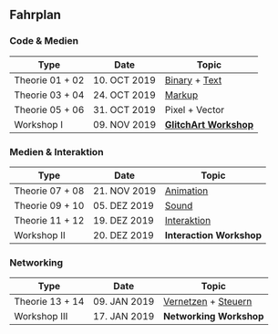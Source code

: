 ## Fahrplan
### Code & Medien

| Type            | Date           | Topic          |
|-----------------|----------------|----------------|
| Theorie 01 + 02 | 10. OCT 2019   | [Binary](01-Codes/01-Codes-01-Binary) + [Text](01-Codes/01-Codes-02-Text)  |
| Theorie 03 + 04 | 24. OCT 2019   | [Markup](01-Codes/01-Codes-03-Markup) |
| Theorie 05 + 06 | 31. OCT 2019   | Pixel + Vector |
| Workshop I      | 09. NOV 2019   | **[GlitchArt Workshop](01-Codes/01-Codes-04-Glitchart)** |

### Medien & Interaktion


| Type            | Date           | Topic              |
|-----------------|----------------|--------------------|
| Theorie 07 + 08 | 21. NOV 2019   | [Animation](02-Medien/02-Medien-03-Animation)  |
| Theorie 09 + 10 | 05. DEZ 2019   | [Sound](02-Medien/02-Medien-04-Sound)         |
| Theorie 11 + 12 | 19. DEZ 2019   | [Interaktion](03-Interaktion)  |
| Workshop II     | 20. DEZ 2019   | **Interaction Workshop** |

### Networking

| Type            | Date           | Topic               |
|-----------------|----------------|---------------------|
| Theorie 13 + 14 | 09. JAN 2019   | [Vernetzen](04-Networking/04-Networking-03-Vernetzen)  + [Steuern](04-Networking/04-Networking-03-Steuern)  |
| Workshop III    | 17. JAN 2019   | **Networking Workshop** |  

